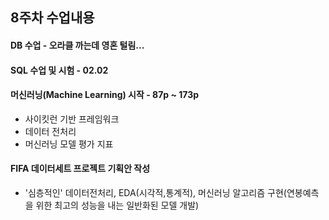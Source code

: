 ## 8주차 수업내용

#### DB 수업 - 오라클 까는데 영혼 털림...
#### SQL 수업 및 시험 - 02.02
#### 머신러닝(Machine Learning) 시작 - 87p ~ 173p
- 사이킷런 기반 프레임워크
- 데이터 전처리
- 머신러닝 모델 평가 지표

#### FIFA 데이터세트 프로젝트 기획안 작성 
- '심층적인' 데이터전처리, EDA(시각적,통계적), 머신러닝 알고리즘 구현(연봉예측을 위한 최고의 성능을 내는 일반화된 모델 개발)
   
